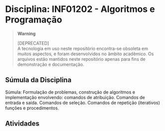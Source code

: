 # Disciplina: INF01202 - Algoritmos e Programação

> **Warning**
> 
> [DEPRECATED]  
> A tecnologia em uso neste repositório encontra-se obsoleta em muitos aspectos, e foram desenvolvidos no âmbito acadêmico. Os arquivos estão mantidos neste repositório apenas para fins de demonstração e documentação. 

## Súmula da Disciplina

Súmula: Formulação de problemas, construção de algoritmos e implementação envolvendo: comandos de atribuição. Comandos de entrada e saída. Comandos de seleção. Comandos de repetição (iterativos) funções e procedimentos. 

## Atividades

